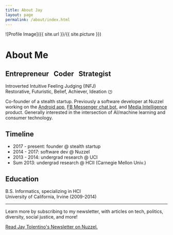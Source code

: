 ```yaml
---
title: About Jay
layout: page
permalink: /about/index.html
---
```

![Profile Image]({{ site.url }}/{{ site.picture }})

<h1>About Me</h1>
<h2>Entrepreneur  &nbsp;  Coder  &nbsp;  Strategist</h2>

Introverted Intuitive Feeling Judging (INFJ)<br />
Restorative, Futuristic, Belief, Achiever, Ideation <small>([?](http://www.tomrath.org/book/strengthsfinder/))</small>


Co-founder of a stealth startup. Previously a software developer at Nuzzel working on the [Android
app](https://play.google.com/store/apps/details?id=com.nuzzel.android), [FB Messenger chat bot](https://m.me/nuzzelnews), and [Media Intelligence](http://nuzzel.com/intelligence) product. 
Generally interested in the intersection of AI/machine learning and consumer technology.

<h2>Timeline</h2>

* <span class="evidence">2017 - present: founder @ stealth startup</span>
* 2014 - 2017: software dev @ Nuzzel
* 2013 - 2014: undergrad research @ UCI
* Sum 2013: undergrad research @ HCII (Carnegie Mellon Univ.)

<h2>Education</h2>
B.S. Informatics, specializing in HCI<br />
University of California, Irvine (2009-2014)

- - -

Learn more by subscribing to my newsletter, with articles on tech, politics, diversity, social justice, and more!

<div class="nuzzel-subscription-widget" data-username="heyyyjay"><a href="https://nuzzel.com/heyyyjay" target="_blank">Read Jay Tolentino's Newsletter on Nuzzel.</a></div>
<script>!function(d,s,id){var js,fjs=d.getElementsByTagName(s)[0],p=/^http:/.test(d.location)?'http':'https';if(!d.getElementById(id)){js=d.createElement(s);js.id=id;js.src=p+'://nuzzel.com/static/scripts/widget.js';fjs.parentNode.insertBefore(js,fjs);}}(document,'script','nuzzel-subscription-widget-js');</script>

